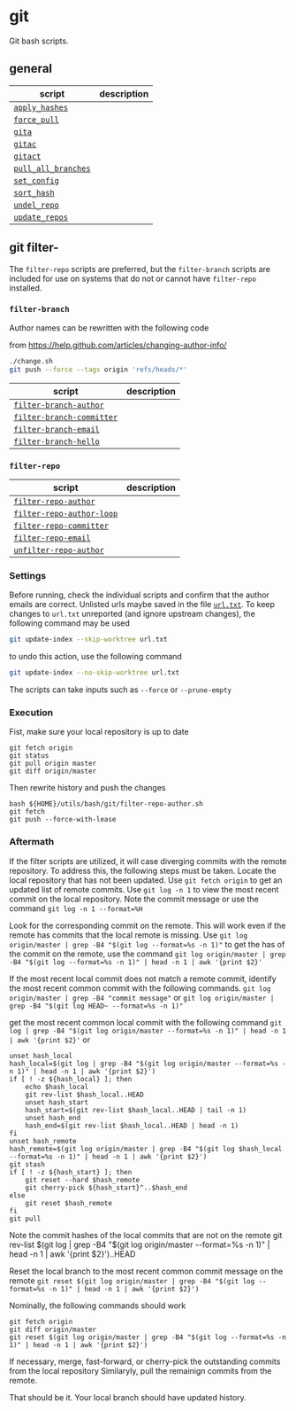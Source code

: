 # git
Git bash scripts.

## general
| script               | description                           |
| -------------------- | ------------------------------------  |
| [`apply_hashes`](apply_hashes.sh) |
| [`force_pull`](force_pull.sh) |
| [`gita`](gita.sh) |
| [`gitac`](gitac.sh) |
| [`gitact`](gitact.sh) |
| [`pull_all_branches`](pull_all_branches.sh) |
| [`set_config`](set_config.sh) |
| [`sort_hash`](sort_hash.sh) |
| [`undel_repo`](undel_repo.sh) |
| [`update_repos`](update_repos.sh) |

## git filter-
The `filter-repo` scripts are preferred, but the `filter-branch` scripts are included for use on systems that do not or cannot have `filter-repo` installed.

### `filter-branch`
Author names can be rewritten with the following code

from <https://help.github.com/articles/changing-author-info/>

````bash
./change.sh
git push --force --tags origin 'refs/heads/*'
````

| script               | description                           |
| -------------------- | ------------------------------------  |
| [`filter-branch-author`](filter-branch-author.sh) |
| [`filter-branch-committer`](filter-branch-committer.sh) |
| [`filter-branch-email`](filter-branch-email.sh) |
| [`filter-branch-hello`](filter-branch-hello.sh) |

### `filter-repo`
| script               | description                           |
| -------------------- | ------------------------------------  |
| [`filter-repo-author`](filter-repo-author.sh) |
| [`filter-repo-author-loop`](filter-repo-author-loop.sh) |
| [`filter-repo-committer`](filter-repo-committer.sh) |
| [`filter-repo-email`](filter-repo-email.sh) |
| [`unfilter-repo-author`](unfilter-repo-author.sh) |

### Settings
Before running, check the individual scripts and confirm that the author emails are correct.
Unlisted urls maybe saved in the file [`url.txt`](url.txt).
To keep changes to `url.txt` unreported (and ignore upstream changes), the following command may be used
```bash
git update-index --skip-worktree url.txt
```
to undo this action, use the following command
```bash
git update-index --no-skip-worktree url.txt
```

The scripts can take inputs such as `--force` or `--prune-empty`

### Execution
Fist, make sure your local repository is up to date
```
git fetch origin
git status
git pull origin master
git diff origin/master
```
Then rewrite history and push the changes
```
bash ${HOME}/utils/bash/git/filter-repo-author.sh
git fetch
git push --force-with-lease
```

### Aftermath
If the filter scripts are utilized, it will case diverging commits with the remote repository.
To address this, the following steps must be taken.
Locate the local repository that has not been updated.
Use `git fetch origin` to get an updated list of remote commits.
Use `git log -n 1` to view the most recent commit on the local repository.
Note the commit message or use the command `git log -n 1 --format=%H`

Look for the corresponding commit on the  remote.
This will work even if the remote has commits that the local remote is missing.
Use `git log origin/master | grep -B4 "$(git log --format=%s -n 1)"`
to get the has of the commit on the remote, use the command
`git log origin/master | grep -B4 "$(git log --format=%s -n 1)" | head -n 1 | awk '{print $2}'`

If the most recent local commit does not match a remote commit, identify the most recent common commit with the following commands.
`git log origin/master | grep -B4 "commit message"`
or
`git log origin/master | grep -B4 "$(git log HEAD~ --format=%s -n 1)"`

get the most recent common local commit with the following command
`git log | grep -B4 "$(git log origin/master --format=%s -n 1)" | head -n 1 | awk '{print $2}'`
or
```
unset hash_local
hash_local=$(git log | grep -B4 "$(git log origin/master --format=%s -n 1)" | head -n 1 | awk '{print $2}')
if [ ! -z ${hash_local} ]; then
    echo $hash_local
    git rev-list $hash_local..HEAD
    unset hash_start
    hash_start=$(git rev-list $hash_local..HEAD | tail -n 1)
    unset hash_end
    hash_end=$(git rev-list $hash_local..HEAD | head -n 1)
fi
unset hash_remote
hash_remote=$(git log origin/master | grep -B4 "$(git log $hash_local --format=%s -n 1)" | head -n 1 | awk '{print $2}')
git stash
if [ ! -z ${hash_start} ]; then
    git reset --hard $hash_remote
    git cherry-pick ${hash_start}^..$hash_end
else
    git reset $hash_remote
fi
git pull
```

Note the commit hashes of the local commits that are not on the remote
git rev-list $(git log | grep -B4 "$(git log origin/master --format=%s -n 1)" | head -n 1 | awk '{print $2}')..HEAD

Reset the local branch to the most recent common commit message on the remote
`git reset $(git log origin/master | grep -B4 "$(git log --format=%s -n 1)" | head -n 1 | awk '{print $2}')`

Nominally, the following commands should work
```
git fetch origin
git diff origin/master
git reset $(git log origin/master | grep -B4 "$(git log --format=%s -n 1)" | head -n 1 | awk '{print $2}')
```

If necessary, merge, fast-forward, or cherry-pick the outstanding commits from the local repository
Similaryly, pull the remainign commits from the remote.

That should be it.
Your local branch should have updated history.
